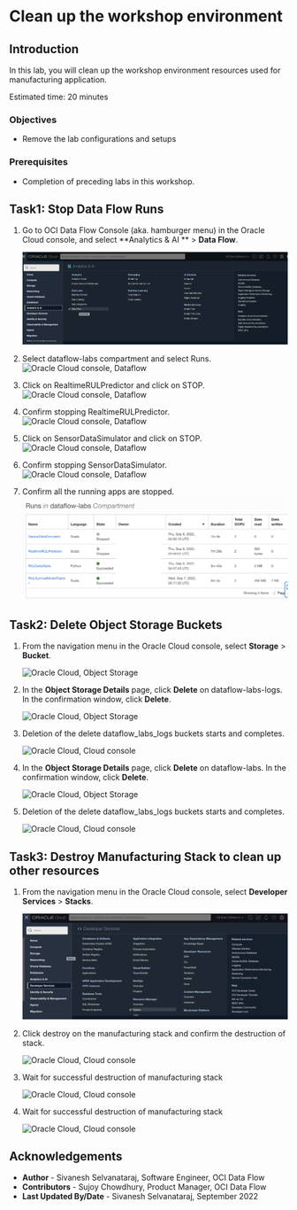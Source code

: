 # Clean up the workshop environment

## Introduction

In this lab, you will clean up the workshop environment resources used for manufacturing application.

Estimated time: 20 minutes

### Objectives

* Remove the lab configurations and setups

### Prerequisites

* Completion of preceding labs in this workshop.

## Task1: Stop Data Flow Runs

1. Go to OCI Data Flow Console (aka. hamburger menu) in the Oracle Cloud console, and select **Analytics & AI ** > **Data Flow**.

   ![Oracle Cloud console, Dataflow](images/dataflow-menu.png " ")

2. Select dataflow-labs compartment and select Runs.
   ![Oracle Cloud console, Dataflow](images/runs_compartment.png " ")

3. Click on RealtimeRULPredictor and click on STOP.
   ![Oracle Cloud console, Dataflow](images/predictor_stopping.png " ")

4. Confirm stopping RealtimeRULPredictor.
   ![Oracle Cloud console, Dataflow](images/confirm_predictor_stop.png " ")

5. Click on SensorDataSimulator and click on STOP.
   ![Oracle Cloud console, Dataflow](images/simulator_stopping.png " ")

6. Confirm stopping SensorDataSimulator.
   ![Oracle Cloud console, Dataflow](images/confirm_simulator_stop.png " ")

7. Confirm all the running apps are stopped.
   ![Oracle Cloud console, Dataflow](images/stop-runs.png " ")



## Task2: Delete Object Storage Buckets

1. From the navigation menu in the Oracle Cloud console, select **Storage** > **Bucket**.

    ![Oracle Cloud, Object Storage](images/object%20storage%20menu.png " ")

2. In the **Object Storage Details** page, click **Delete** on dataflow-labs-logs. In the confirmation window, click **Delete**.

   ![Oracle Cloud, Object Storage](images/delete_logs_bucket.png " ")   

3. Deletion of the delete dataflow_labs_logs buckets starts and completes.

    ![Oracle Cloud, Cloud console](images/delete_logs_success.png " ")    

4. In the **Object Storage Details** page, click **Delete** on dataflow-labs. In the confirmation window, click **Delete**.

   ![Oracle Cloud, Object Storage](images/delete_dataflow_labs.png " ")

5. Deletion of the delete dataflow_labs_logs buckets starts and completes.

   ![Oracle Cloud, Cloud console](images/delete_dataflow_labs_success.png " ")



## Task3: Destroy Manufacturing Stack to clean up other resources

1. From the navigation menu in the Oracle Cloud console, select **Developer Services** > **Stacks**. 

    ![Oracle Cloud, Cloud console](images/stack-menu.png " ")       

2. Click destroy on the manufacturing stack and confirm the destruction of stack.

    ![Oracle Cloud, Cloud console](images/destroy_click.png " ")    

3. Wait for successful destruction of manufacturing stack

   ![Oracle Cloud, Cloud console](images/destroy_progress.png " ")

4. Wait for successful destruction of manufacturing stack

   ![Oracle Cloud, Cloud console](images/destroy_succeeded.png " ")

## Acknowledgements
- **Author** -  Sivanesh Selvanataraj, Software Engineer, OCI Data Flow
- **Contributors** - Sujoy Chowdhury, Product Manager, OCI Data Flow
- **Last Updated By/Date** - Sivanesh Selvanataraj, September 2022
